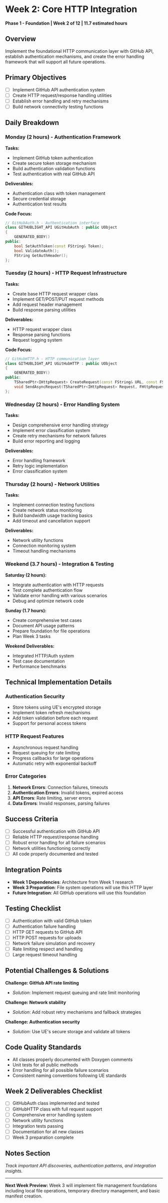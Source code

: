 # Week 2: Core HTTP Integration
**Phase 1 - Foundation | Week 2 of 12 | 11.7 estimated hours**

## Overview
Implement the foundational HTTP communication layer with GitHub API, establish authentication mechanisms, and create the error handling framework that will support all future operations.

## Primary Objectives
- [ ] Implement GitHub API authentication system
- [ ] Create HTTP request/response handling utilities
- [ ] Establish error handling and retry mechanisms
- [ ] Build network connectivity testing functions

## Daily Breakdown

### Monday (2 hours) - Authentication Framework
**Tasks:**
- Implement GitHub token authentication
- Create secure token storage mechanism
- Build authentication validation functions
- Test authentication with real GitHub API

**Deliverables:**
- Authentication class with token management
- Secure credential storage
- Authentication test results

**Code Focus:**
```cpp
// GitHubAuth.h - Authentication interface
class GITHUBLIGHT_API UGitHubAuth : public UObject
{
    GENERATED_BODY()
public:
    bool SetAuthToken(const FString& Token);
    bool ValidateAuth();
    FString GetAuthHeader();
};
```

### Tuesday (2 hours) - HTTP Request Infrastructure
**Tasks:**
- Create base HTTP request wrapper class
- Implement GET/POST/PUT request methods
- Add request header management
- Build response parsing utilities

**Deliverables:**
- HTTP request wrapper class
- Response parsing functions
- Request logging system

**Code Focus:**
```cpp
// GitHubHTTP.h - HTTP communication layer
class GITHUBLIGHT_API UGitHubHTTP : public UObject
{
    GENERATED_BODY()
public:
    TSharedPtr<IHttpRequest> CreateRequest(const FString& URL, const FString& Method);
    void SendAsyncRequest(TSharedPtr<IHttpRequest> Request, FHttpRequestCompleteDelegate Callback);
};
```

### Wednesday (2 hours) - Error Handling System
**Tasks:**
- Design comprehensive error handling strategy
- Implement error classification system
- Create retry mechanisms for network failures
- Build error reporting and logging

**Deliverables:**
- Error handling framework
- Retry logic implementation
- Error classification system

### Thursday (2 hours) - Network Utilities
**Tasks:**
- Implement connection testing functions
- Create network status monitoring
- Build bandwidth usage tracking basics
- Add timeout and cancellation support

**Deliverables:**
- Network utility functions
- Connection monitoring system
- Timeout handling mechanisms

### Weekend (3.7 hours) - Integration & Testing
**Saturday (2 hours):**
- Integrate authentication with HTTP requests
- Test complete authentication flow
- Validate error handling with various scenarios
- Debug and optimize network code

**Sunday (1.7 hours):**
- Create comprehensive test cases
- Document API usage patterns
- Prepare foundation for file operations
- Plan Week 3 tasks

**Weekend Deliverables:**
- Integrated HTTP/Auth system
- Test case documentation
- Performance benchmarks

## Technical Implementation Details

### Authentication Security
- Store tokens using UE's encrypted storage
- Implement token refresh mechanisms
- Add token validation before each request
- Support for personal access tokens

### HTTP Request Features
- Asynchronous request handling
- Request queuing for rate limiting
- Progress callbacks for large operations
- Automatic retry with exponential backoff

### Error Categories
1. **Network Errors**: Connection failures, timeouts
2. **Authentication Errors**: Invalid tokens, expired access
3. **API Errors**: Rate limiting, server errors
4. **Data Errors**: Invalid responses, parsing failures

## Success Criteria
- [ ] Successful authentication with GitHub API
- [ ] Reliable HTTP request/response handling
- [ ] Robust error handling for all failure scenarios
- [ ] Network utilities functioning correctly
- [ ] All code properly documented and tested

## Integration Points
- **Week 1 Dependencies**: Architecture from Week 1 research
- **Week 3 Preparation**: File system operations will use this HTTP layer
- **Future Integration**: All GitHub operations will use this foundation

## Testing Checklist
- [ ] Authentication with valid GitHub token
- [ ] Authentication failure handling
- [ ] HTTP GET requests to GitHub API
- [ ] HTTP POST requests for uploads
- [ ] Network failure simulation and recovery
- [ ] Rate limiting respect and handling
- [ ] Large request timeout handling

## Potential Challenges & Solutions

**Challenge: GitHub API rate limiting**
- *Solution*: Implement request queuing and rate limit monitoring

**Challenge: Network stability**
- *Solution*: Add robust retry mechanisms and fallback strategies

**Challenge: Authentication security**
- *Solution*: Use UE's secure storage and validate all tokens

## Code Quality Standards
- All classes properly documented with Doxygen comments
- Unit tests for all public methods
- Error handling for all possible failure scenarios
- Consistent naming conventions following UE standards

## Week 2 Deliverables Checklist
- [ ] GitHubAuth class implemented and tested
- [ ] GitHubHTTP class with full request support
- [ ] Comprehensive error handling system
- [ ] Network utility functions
- [ ] Integration tests passing
- [ ] Documentation for all new classes
- [ ] Week 3 preparation complete

## Notes Section
*Track important API discoveries, authentication patterns, and integration insights.*

---
**Next Week Preview:** Week 3 will implement file management foundations including local file operations, temporary directory management, and basic manifest creation.
